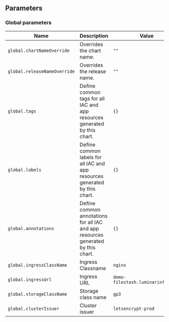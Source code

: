 ## Parameters

### Global parameters

| Name                         | Description                                                                      | Value                             |
| ---------------------------- | -------------------------------------------------------------------------------- | --------------------------------- |
| `global.chartNameOverride`   | Overrides the chart name.                                                        | `""`                              |
| `global.releaseNameOverride` | Overrides the release name.                                                      | `""`                              |
| `global.tags`                | Define common tags for all IAC and app resources generated by this chart.        | `{}`                              |
| `global.labels`              | Define common labels for all IAC and app resources generated by this chart.      | `{}`                              |
| `global.annotations`         | Define common annotations for all IAC and app resources generated by this chart. | `{}`                              |
| `global.ingressClassName`    | Ingress Classname                                                                | `nginx`                           |
| `global.ingressUrl`          | Ingress URL                                                                      | `demo-filestash.luminarinfra.com` |
| `global.storageClassName`    | Storage class name                                                               | `gp3`                             |
| `global.clusterIssuer`       | Cluster issuer                                                                   | `letsencrypt-prod`                |

